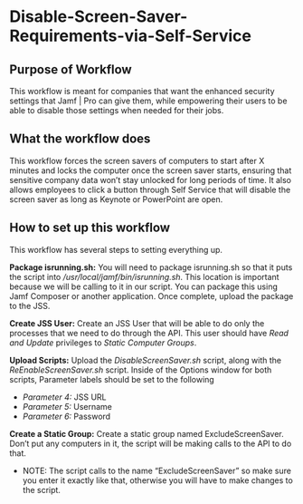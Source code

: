# Disable-Screen-Saver-Requirements-via-Self-Service
## Purpose of Workflow
This workflow is meant for companies that want the enhanced security settings that Jamf | Pro can give them, while empowering their users to be able to disable those settings when needed for their jobs. 
## What the workflow does
This workflow forces the screen savers of computers to start after X minutes and locks the
computer once the screen saver starts, ensuring that sensitive company data won’t stay
unlocked for long periods of time. It also allows employees to click a button through Self
Service that will disable the screen saver as long as Keynote or PowerPoint are open.
## How to set up this workflow
This workflow has several steps to setting everything up.

**Package isrunning.sh:** You will need to package isrunning.sh so that it puts the script into
*/usr/local/jamf/bin/isrunning.sh*. This location is important because we will be calling to
it in our script. You can package this using Jamf Composer or another application. Once
complete, upload the package to the JSS.

**Create JSS User:** Create an JSS User that will be able to do only the processes that we
need to do through the API. This user should have *Read and Update* privileges to *Static
Computer Groups*.

**Upload Scripts:** Upload the *DisableScreenSaver.sh* script, along with the
*ReEnableScreenSaver.sh* script. Inside of the Options window for both scripts, Parameter
labels should be set to the following
* *Parameter 4:* JSS URL
* *Parameter 5:* Username
* *Parameter 6:* Password

**Create a Static Group:** Create a static group named ExcludeScreenSaver. Don’t put any
computers in it, the script will be making calls to the API to do that.
* NOTE: The script calls to the name “ExcludeScreenSaver” so make sure you enter it exactly like that, otherwise you will have to make changes to the script.
